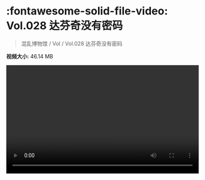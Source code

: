 # :fontawesome-solid-file-video: Vol.028 达芬奇没有密码

> 混乱博物馆 / Vol / Vol.028 达芬奇没有密码

**视频大小**: 46.14 MB

<video id="V-fbfed192cc3b057eb60691dd87ffd342" width="512" height="288" preload="none" playsinline webkit-playsinline></video>